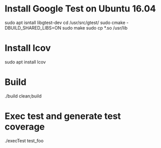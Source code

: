 # Install Google Test on Ubuntu 16.04
sudo apt isntall libgtest-dev
cd /usr/src/gtest/
sudo cmake -DBUILD_SHARED_LIBS=ON
sudo make
sudo cp *.so /usr/lib

# Install lcov
sudo apt install lcov

# Build
./build clean;build

# Exec test and generate test coverage
./execTest test_foo
